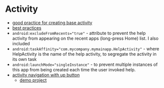 # Activity

* [good practice for creating base activity](https://medium.com/@sandeeptengale/writing-good-baseactivity-class-for-android-activity-100636c81011)
* [best practices](https://medium.com/fueled-engineering/activity-fragment-purge-and-restore-best-practices-68ed15aa64c8)
* `android:excludeFromRecents="true"` - attribute to prevent the help activity from appearing on the recent apps (long-press Home) list. I also included
* `android:taskAffinity="com.mycompany.mymainapp.HelpActivity"` - where HelpActivity is the name of the help activity, to segregate the activity in its own task
* `android:launchMode="singleInstance"` - to prevent multiple instances of this app from being created each time the user invoked help.
* [activity navigation with up button](https://getaround.tech/android-parent-navigation/)
  * [demo project](https://github.com/drivy/blog-android-parent-navigation)
